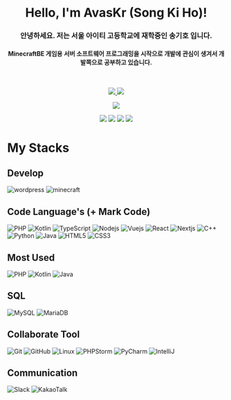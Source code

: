 <h1 align="center">Hello, I'm AvasKr (Song Ki Ho)!</h1>
<h3 align="center">안녕하세요. 저는 서울 아이티 고등학교에 재학중인 송기호 입니다.</h3>
<h4 align="center">MinecraftBE 게임용 서버 소프트웨어 프로그래밍을 시작으로 개발에 관심이 생겨서 개발쪽으로 공부하고 있습니다.</h4>

<br>

<p align="center">
  <a href="#">
    <img src="https://github-readme-stats.vercel.app/api?username=skh6075&show_icons=true&include_all_commits=true&line_height=33&count_private=true&theme=nord" />
    <img src="https://github-readme-stats.vercel.app/api/top-langs?username=skh6075&langs_count=4&count_private=true&theme=nord" />
  </a>
  
  <br>
  
</p>

<p align="center">
  <a href="#">
    <img src="https://github-profile-trophy.vercel.app/?username=skh6075&margin-w=28&margin-h=15&theme=nord" />
  </a>
</p>


<p align="center">
  <img src="https://hits.seeyoufarm.com/api/count/incr/badge.svg?url=https%3A%2F%2Fgithub.com%2Fgjbae1212%2Fhit-counter&count_bg=%234ED78E&title_bg=%23000000&icon=codio.svg&icon_color=%23254BC1&title=hits&edge_flat=false)](https://hits.seeyoufarm.com" />
  <img src="https://img.shields.io/badge/Gmail-d14836?style=flat-square&logo=Gmail&logoColor=white&link=mailto:skh6075@gmail.com)](mailto:skh6075@gmail.com" />
  <img src="https://img.shields.io/badge/Tech%20Blog-181717?logo=GitHub&logoColor=white)](https://velog.io/@skh6075" />
  <img src="https://komarev.com/ghpvc/?username=GodVas&style=flat-square&color=green" />
</p>

# My Stacks

## Develop

![wordpress](https://img.shields.io/badge/-wordpress-grey?style=for-the-badge&logo=wordpress)
![minecraft](https://img.shields.io/badge/-minecraft-grey?style=for-the-badge&logo=minecraft)

## Code Language's (+ Mark Code)

![PHP](https://img.shields.io/badge/-PHP-grey?style=for-the-badge&logo=PHP)
![Kotlin](https://img.shields.io/badge/-Kotlin-grey?style=for-the-badge&logo=Kotlin)
![TypeScript](https://img.shields.io/badge/-TypeScript-grey?style=for-the-badge&logo=typescript)
![Nodejs](https://img.shields.io/badge/-Nodejs-grey?style=for-the-badge&logo=Node.js)
![Vuejs](https://img.shields.io/badge/-Vuejs-grey?style=for-the-badge&logo=Vue.js)
![React](https://img.shields.io/badge/-React-grey?style=for-the-badge&logo=React)
![Nextjs](https://img.shields.io/badge/-NextJs-grey?style=for-the-badge&logo=next.js)
![C++](https://img.shields.io/badge/-C++-grey?style=for-the-badge&logo=c%2B%2B)
![Python](https://img.shields.io/badge/-Python-grey?style=for-the-badge&logo=Python)
![Java](https://img.shields.io/badge/-java-grey?style=for-the-badge&logo=java)
![HTML5](https://img.shields.io/badge/-HTML5-grey?style=for-the-badge&logo=html5)
![CSS3](https://img.shields.io/badge/-CSS3-grey?style=for-the-badge&logo=css3)

## Most Used

![PHP](https://img.shields.io/badge/-PHP-grey?style=for-the-badge&logo=PHP)
![Kotlin](https://img.shields.io/badge/-Kotlin-grey?style=for-the-badge&logo=Kotlin)
![Java](https://img.shields.io/badge/-java-grey?style=for-the-badge&logo=java)

## SQL
![MySQL](https://img.shields.io/badge/-MySQL-grey?style=for-the-badge&logo=mysql)
![MariaDB](https://img.shields.io/badge/-MariaDB-grey?style=for-the-badge&logo=MariaDB)

## Collaborate Tool
![Git](https://img.shields.io/badge/-Git-grey?style=for-the-badge&logo=git)
![GitHub](https://img.shields.io/badge/-GitHub-grey?style=for-the-badge&logo=github)
![Linux](https://img.shields.io/badge/-Linux-grey?style=for-the-badge&logo=Linux)
![PHPStorm](https://img.shields.io/badge/-PHPStorm-grey?style=for-the-badge&logo=PHPStorm)
![PyCharm](https://img.shields.io/badge/-PyCharm-grey?style=for-the-badge&logo=PyCharm)
![IntelliJ](https://img.shields.io/badge/-IntelliJ-grey?style=for-the-badge&logo=IntelliJ)

## Communication
![Slack](https://img.shields.io/badge/-Slack-grey?style=for-the-badge&logo=Slack)
![KakaoTalk](https://img.shields.io/badge/-KakaoTalk-grey?style=for-the-badge&logo=KakaoTalk)
